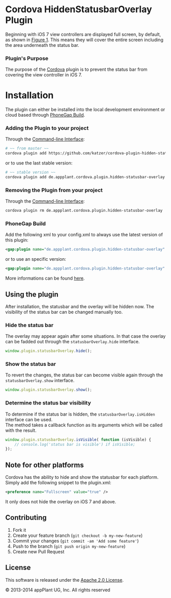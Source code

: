 Cordova HiddenStatusbarOverlay Plugin
=======================================

Beginning with iOS 7 view controllers are displayed full screen, by default, as shown in [Figure 1][ios_guide]. This means they will cover the entire screen including the area underneath the status bar.

### Plugin's Purpose
The purpose of the [Cordova][cordova] plugin is to prevent the status bar from covering the view controller in iOS 7.


# Installation
The plugin can either be installed into the local development environment or cloud based through [PhoneGap Build][PGB].

### Adding the Plugin to your project
Through the [Command-line Interface][CLI]:
```bash
# ~~ from master ~~
cordova plugin add https://github.com/katzer/cordova-plugin-hidden-statusbar-overlay && cordova prepare
```
or to use the last stable version:
```bash
# ~~ stable version ~~
cordova plugin add de.appplant.cordova.plugin.hidden-statusbar-overlay && cordova prepare
```

### Removing the Plugin from your project
Through the [Command-line Interface][CLI]:
```bash
cordova plugin rm de.appplant.cordova.plugin.hidden-statusbar-overlay
```

### PhoneGap Build
Add the following xml to your config.xml to always use the latest version of this plugin:
```xml
<gap:plugin name="de.appplant.cordova.plugin.hidden-statusbar-overlay" />
```
or to use an specific version:
```xml
<gap:plugin name="de.appplant.cordova.plugin.hidden-statusbar-overlay" version="1.1.0" />
```
More informations can be found [here][PGB_plugin].


## Using the plugin
After installation, the statusbar and the overlay will be hidden now. The visibility of the status bar can be changed manually too.

### Hide the status bar
The overlay may appear again after some situations. In that case the overlay can be fadded out through the `statusbarOverlay.hide` interface.

```javascript
window.plugin.statusbarOverlay.hide();
```

### Show the status bar
To revert the changes, the status bar can become visible again through the `statusbarOverlay.show` interface.

```javascript
window.plugin.statusbarOverlay.show();
```

### Determine the status bar visibility
To determine if the status bar is hidden, the `statusbarOverlay.isHidden` interface can be used.<br>
The method takes a callback function as its arguments which will be called with the result.

```javascript
window.plugin.statusbarOverlay.isVisible( function (isVisible) {
	// console.log('status bar is visible') if isVisible;
});
```


## Note for other platforms
Cordova has the ability to hide and show the statusbar for each platform. Simply add the following snippet to the plugin.xml:
```xml
<preference name="Fullscreen" value="true" />
```
It only does not hide the overlay on iOS 7 and above.


## Contributing

1. Fork it
2. Create your feature branch (`git checkout -b my-new-feature`)
3. Commit your changes (`git commit -am 'Add some feature'`)
4. Push to the branch (`git push origin my-new-feature`)
5. Create new Pull Request


## License

This software is released under the [Apache 2.0 License](http://opensource.org/licenses/Apache-2.0).

© 2013-2014 appPlant UG, Inc. All rights reserved


[cordova]: https://cordova.apache.org
[ios_guide]: https://developer.apple.com/library/ios/qa/qa1797/_index.html
[CLI]: http://cordova.apache.org/docs/en/3.0.0/guide_cli_index.md.html#The%20Command-line%20Interface
[PGB]: http://docs.build.phonegap.com/en_US/3.3.0/index.html
[PGB_plugin]: https://build.phonegap.com/plugins/514
[examples]: examples
